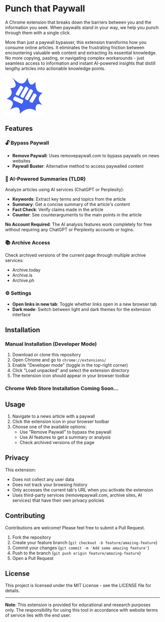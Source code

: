 # Punch that Paywall

A Chrome extension that breaks down the barriers between you and the information you seek. When paywalls stand in your way, we help you punch through them with a single click.

More than just a paywall bypasser, this extension transforms how you consume online articles. It eliminates the frustrating friction between encountering valuable web content and extracting its essential knowledge. No more copying, pasting, or navigating complex workarounds - just seamless access to information and instant AI-powered insights that distill lengthy articles into actionable knowledge points.

![Punch that Paywall Logo](icons/icon128.png)

## Features

### 🔓 Bypass Paywall

- **Remove Paywall**: Uses removepaywall.com to bypass paywalls on news websites
- **Paywall Buster**: Alternative method to access paywalled content

### 🤖 AI-Powered Summaries (TLDR)

Analyze articles using AI services (ChatGPT or Perplexity):

- **Keywords**: Extract key terms and topics from the article
- **Summary**: Get a concise summary of the article's content
- **Fact Check**: Verify claims made in the article
- **Counter**: See counterarguments to the main points in the article

**No Account Required**: The AI analysis features work completely for free without requiring any ChatGPT or Perplexity accounts or logins.

### 📚 Archive Access

Check archived versions of the current page through multiple archive services:

- Archive.today
- Archive.is
- Archive.ph

### ⚙️ Settings

- **Open links in new tab**: Toggle whether links open in a new browser tab
- **Dark mode**: Switch between light and dark themes for the extension interface

## Installation

### Manual Installation (Developer Mode)

1. Download or clone this repository
2. Open Chrome and go to `chrome://extensions/`
3. Enable "Developer mode" (toggle in the top-right corner)
4. Click "Load unpacked" and select the extension directory
5. The extension icon should appear in your browser toolbar

### Chrome Web Store Installation Coming Soon...

## Usage

1. Navigate to a news article with a paywall
2. Click the extension icon in your browser toolbar
3. Choose one of the available options:
   - Use "Remove Paywall" to bypass the paywall
   - Use AI features to get a summary or analysis
   - Check archived versions of the page

## Privacy

This extension:

- Does not collect any user data
- Does not track your browsing history
- Only accesses the current tab's URL when you activate the extension
- Uses third-party services (removepaywall.com, archive sites, AI services) that have their own privacy policies

## Contributing

Contributions are welcome! Please feel free to submit a Pull Request.

1. Fork the repository
2. Create your feature branch (`git checkout -b feature/amazing-feature`)
3. Commit your changes (`git commit -m 'Add some amazing feature'`)
4. Push to the branch (`git push origin feature/amazing-feature`)
5. Open a Pull Request

## License

This project is licensed under the MIT License - see the LICENSE file for details.

---

**Note**: This extension is provided for educational and research purposes only. The responsibility for using this tool in accordance with website terms of service lies with the end user.
